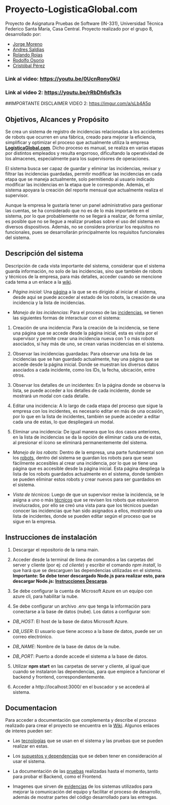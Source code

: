 # Proyecto-LogisticaGlobal.com
Proyecto de Asignatura Pruebas de Software (IN-331), Universidad Técnica Federico Santa María, Casa Central. Proyecto realizado por el grupo 8, desarrollado por:
- [Jorge Moreno](https://github.com/SSJorge)
- [Andres Saldias](https://github.com/Mickxz)
- [Rolando Rojas](https://github.com/re-rojas)
- [Rodolfo Osorio](https://github.com/rBaku)
- [Cristóbal Pérez](https://github.com/cristobalP02)

### Link al video: https://youtu.be/0UcnRony0kU
### Link al video 2: https://youtu.be/rRbDh6sfk3s
##IMPORTANTE DISCLAIMER VIDEO 2: https://imgur.com/a/sLb4A5q

## Objetivos, Alcances y Propósito
Se crea un sistema de registro de incidencias relacionadas a los accidentes de robots que ocurren en una fábrica, creado para mejorar la eficiencia, simplificar y optimizar el proceso que actualmente utiliza la empresa **[LogísticaGlobal.com](https://github.com/Pruebas-de-Software/HandsOnProject/blob/main/semestres/2025-1/logisticaglobal.md)**. Dicho proceso es manual, se realiza en varias etapas por distintos empleados y resulta engorroso, dificultando la operatividad de los almacenes, especialmente para los supervisores de operaciones.

El sistema busca ser capaz de guardar y eliminar las incidencias, revisar y filtrar las incidencias guardadas, permitir modificar las incidencias en cada etapa que se maneja actualmente, solo permitiendo al usuario indicado modificar las incidencias en la etapa que le corresponde. Además, el sistema apoyara la creación del reporte mensual que actualmente realiza el supervisor.

Aunque la empresa le gustaría tener un panel administrativo para gestionar las cuentas, se ha considerado que no es de lo más importante en el sistema, por lo que probablemente no se llegará a realizar, de forma similar, es posible que no se llegue a realizar pruebas sobre el uso del sistema en diversos dispositivos. Además, no se considera priorizar los requisitos no funcionales, pues se desarrollarán principalmente los requisitos funcionales del sistema.

## Descripción del sistema

Descripción de cada vista importante del sistema, considerar que el sistema guarda información, no solo de las incidencias, sino que también de robots y técnicos de la empresa, para más detalles, acceder cuando se mencione cada tema a un enlace a la [wiki](../../wiki).

- *Página inicial*: Una [página](../../wiki/Página-inicial) a la que se es dirigido al iniciar el sistema, desde aqui se puede acceder al estado de los robots, la creación de una incidencia y la lista de incidencias.

- *Manejo de las incidencias*: Para el proceso de las [incidencias](../../wiki/Incidencias-de-robots), se tienen las siguientes formas de interactuar con el sistema:

1. Creación de una incidencia: Para la creación de la incidencia, se tiene una página que se accede desde la página inicial, esta es vista por el supervisor y permite crear una incidencia nueva con 1 o más robots asociados, si hay más de uno, se crean varias incidencias en el sistema.

2. Observar las incidencias guardadas: Para observar una lista de las incidencias que se han guardado actualmente, hay una página que se accede desde la página inicial. Donde se muestran los diversos datos asociados a cada incidente, como los IDs, la fecha, ubicación, entre otros.

3. Observar los detalles de un incidentes: En la página donde se observa la lista, se puede acceder a los detalles de cada incidente, donde se mostrará un modal con cada detalle.

4. Editar una incidencia: A lo largo de cada etapa del proceso que sigue la empresa con los incidentes, es necesario editar en más de una ocasión, por lo que en la lista de incidentes, también se puede acceder a editar cada una de estas, lo que despliegará un modal.

5. Eliminar una incidencia: De igual manera que los dos casos anteriores, en la lista de incidencias se da la opción de eliminar cada una de estas, al presionar el ícono se eliminará permanentemente del sistema.
  
- *Manejo de los robots*: Dentro de la empresa, una parte fundamental son los [robots](../../wiki/Robots-de-la-empresa), dentro del sistema se guardan los robots para que sean fácilmente accesibles al crear una incidencia, por lo que se tiene una página que es accesible desde la página inicial. Esta página despliega la lista de los robots guardados actualmente en el sistema, donde también se pueden eliminar estos robots y crear nuevos para ser guardados en el sistema.

- *Vista de técnicos*: Luego de que un supervisor revise la incidencia, se le asigna a uno o más [técnicos](../../wiki/Vista-de-técnicos) que se revisen los robots que estuvieron involucrados, por ello se creó una vista para que los técnicos puedan conocer las incidencias que han sido asignados a ellos, mostrando una lista de incidentes, donde se pueden editar según el proceso que se sigue en la empresa.

## Instrucciones de instalación

1. Descargar el repositorio de la rama main.

2. Acceder desde la terminal de línea de comandos a las carpetas del server y cliente (por ej: *cd cliente*) y escribir el comando *npm install*, lo que hará que se descarguen las dependencias utilizadas en el sistema. **Importante: Se debe tener descargado Node.js para realizar esto, para descargar Node.js: [Instrucciones Descarga](https://nodejs.org/en/download)**.

3. Se debe configurar la cuenta de Microsoft Azure en un equipo con azure cli, para habilitar la nube.

4. Se debe configurar un archivo .env que tenga la información para conectarse a la base de datos (nube). Los datos a configurar son:

- *DB_HOST*: El host de la base de datos Microsoft Azure.

- *DB_USER*: El usuario que tiene acceso a la base de datos, puede ser un correo electrónico.

- *DB_NAME*: Nombre de la base de datos de la nube.

- *DB_PORT*: Puerto a donde accede el sistema a la base de datos.

5. Utilizar **npm start** en las carpetas de server y cliente, al igual que cuando se instalaron las dependencias, para que empiece a funcionar el backend y frontend, correspondientemente.

6. Acceder a http://localhost:3000/ en el buscador y se accederá al sistema.

## Documentacion

Para acceder a documentación que complementa y describe el proceso realizado para crear el proyecto se encuentra en la [Wiki](../../wiki). Algunos enlaces de interes pueden ser:

- Las [tecnologías](../../wiki/Tecnologias-usadas-en-el-proyecto) que se usan en el sistema y las pruebas que se pueden realizar en estas.

- Los [supuestos y dependencias](../../wiki/Supuestos-y-Dependencias-del-sistema) que se deben tener en consideración al usar el sistema.

- La documentación de las [pruebas](../../wiki/Pruebas-realizadas) realizadas hasta el momento, tanto para probar el Backend, como el Frontend.

- Imagenes que sirven de [evidencias](../../wiki/Evidencias-del-trabajo-realizado) de los sistemas utilizados para mejorar la comunicación del equipo y facilitar el proceso de desarrollo, además de mostrar partes del código desarrollado para las entregas.
